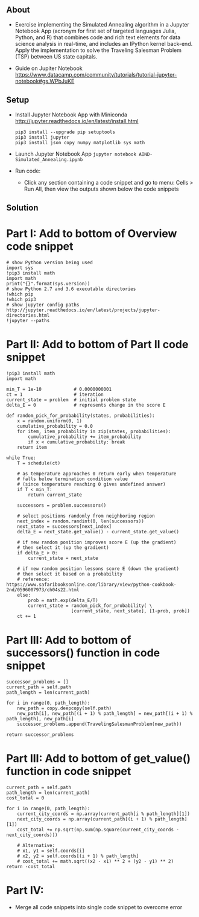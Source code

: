 ## About

* Exercise implementing the Simulated Annealing algorithm in a Jupyter Notebook App
(acronym for first set of targeted languages Julia, Python, and R) that
combines code and rich text elements for data science analysis in real-time,
and includes an IPython kernel back-end.
Apply the implementation to solve the Traveling Salesman Problem (TSP) between US state capitals.

* Guide on Jupiter Notebook https://www.datacamp.com/community/tutorials/tutorial-jupyter-notebook#gs.WPbJuKE

## Setup

* Install Jupyter Notebook App with Miniconda http://jupyter.readthedocs.io/en/latest/install.html
    ```
    pip3 install --upgrade pip setuptools
    pip3 install jupyter
    pip3 install json copy numpy matplotlib sys math
    ```

* Launch Jupyter Notebook App `jupyter notebook AIND-Simulated_Annealing.ipynb`

* Run code:
    * Click any section containing a code snippet and go to menu: Cells > Run All,
    then view the outputs shown below the code snippets

## Solution

# Part I: Add to bottom of Overview code snippet

```
# show Python version being used
import sys
!pip3 install math
import math
print("{}".format(sys.version))
# show Python 2.7 and 3.6 executable directories
!which pip
!which pip3
# show jupyter config paths http://jupyter.readthedocs.io/en/latest/projects/jupyter-directories.html
!jupyter --paths
```

# Part II: Add to bottom of Part II code snippet

```
!pip3 install math
import math

min_T = 1e-10            # 0.0000000001
ct = 1                   # iteration
current_state = problem  # initial problem state
delta_E = 0              # represents change in the score E

def random_pick_for_probability(states, probabilities):
    x = random.uniform(0, 1)
    cumulative_probability = 0.0
    for item, item_probability in zip(states, probabilities):
        cumulative_probability += item_probability
        if x < cumulative_probability: break
    return item

while True:
    T = schedule(ct)

    # as temperature approaches 0 return early when temperature
    # falls below termination condition value
    # (since temperature reaching 0 gives undefined answer)
    if T < min_T:
        return current_state

    successors = problem.successors()

    # select positions randomly from neighboring region
    next_index = random.randint(0, len(successors))
    next_state = successors[next_index]
    delta_E = next_state.get_value() - current_state.get_value()

    # if new random position improves score E (up the gradient)
    # then select it (up the gradient)
    if delta_E > 0:
        current_state = next_state

    # if new random position lessons score E (down the gradient)
    # then select it based on a probability
    # reference: https://www.safaribooksonline.com/library/view/python-cookbook-2nd/0596007973/ch04s22.html
    else:
        prob = math.exp(delta_E/T)
        current_state = random_pick_for_probability( \
                        [current_state, next_state], [1-prob, prob])
    ct += 1
```

# Part III: Add to bottom of successors() function in code snippet

```
successor_problems = []
current_path = self.path
path_length = len(current_path)

for i in range(0, path_length):
    new_path = copy.deepcopy(self.path)
    new_path[i], new_path[(i + 1) % path_length] = new_path[(i + 1) % path_length], new_path[i]
    successor_problems.append(TravelingSalesmanProblem(new_path))

return successor_problems
```

# Part III: Add to bottom of get_value() function in code snippet

```
current_path = self.path
path_length = len(current_path)
cost_total = 0

for i in range(0, path_length):
    current_city_coords = np.array(current_path[i % path_length][1])
    next_city_coords = np.array(current_path[(i + 1) % path_length][1])
    cost_total += np.sqrt(np.sum(np.square(current_city_coords - next_city_coords)))

    # Alternative:
    # x1, y1 = self.coords[i]
    # x2, y2 = self.coords[(i + 1) % path_length]
    # cost_total += math.sqrt((x2 - x1) ** 2 + (y2 - y1) ** 2)
return -cost_total
```

# Part IV:

* Merge all code snippets into single code snippet to overcome error